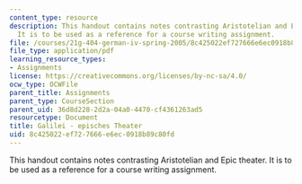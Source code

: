 ```yaml
---
content_type: resource
description: This handout contains notes contrasting Aristotelian and Epic theater.
  It is to be used as a reference for a course writing assignment.
file: /courses/21g-404-german-iv-spring-2005/8c425022ef727666e6ec0918b89c80fd_MIT21G_404S05_formentheate.pdf
file_type: application/pdf
learning_resource_types:
- Assignments
license: https://creativecommons.org/licenses/by-nc-sa/4.0/
ocw_type: OCWFile
parent_title: Assignments
parent_type: CourseSection
parent_uid: 36d8d228-2d2a-04a0-4470-cf4361263ad5
resourcetype: Document
title: Galilei - episches Theater
uid: 8c425022-ef72-7666-e6ec-0918b89c80fd
---
```

This handout contains notes contrasting Aristotelian and Epic theater. It is to be used as a reference for a course writing assignment.